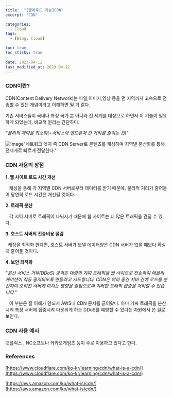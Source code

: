 ```yaml
---
title:  "[클라우드 기본]CDN"
excerpt: "CDN"

categories:
  - Cloud
tags:
  - [Blog, Cloud]

toc: true
toc_sticky: true
 
date: 2023-04-12
last_modified_at: 2023-04-12
---
```

### CDN이란?

CDN(Content Delivery Network)는 파일,이미지,영상 등을 먼 지역까지 고속으로 전송할 수 있는 개념이라고 이해하면 될 거 같다.

기존 서비스들이 국내나 특정 국가 뿐 아니라 전 세계를 대상으로 하면서 이 기술이 필요하게 되었는데, 비교적 원리는 간단하다.

_"물리적 제약을 최소화(=서비스와 엔드유저 간 거리를 줄이는 것)"_

![image](https://user-images.githubusercontent.com/62383521/231244007-242532da-3560-4662-a319-05b9b267d561.png)"네트워크 엣지 즉 CDN Server로 콘텐츠를 캐싱하며 지역별 분산화를 통해 전세게로 빠르게 전달한다."

### CDN 사용의 장점

**1\. 웹 사이트 로드 시간 개선** 

   캐싱을 통해 각 지역별 CDN 서버로부터 데이터를 받기 때문에, 물리적 거리가 줄어들어 당연히 로드 시간은 개선될 것이다.

**2\. 트래픽 분산**

   각 지역 서버로 트래픽이 나눠지기 때문에 웹 사이트는 더 많은 트래픽을 견딜 수 있다.

**3\. 호스트 서버의 전송비용 절감** 

  캐싱을 최적화 한다면, 호스트 서버가 보낼 데이터양은 CDN 서버가 없을 때보다 확실히 줄어들 것이다.

**4\. 보안 최적화**

_"분산 서비스 거부(DDoS) 공격은 대량의 가짜 트래픽을 웹 사이트로 전송하여 애플리케이션이 작동 중지되도록 만들려고 시도합니다. CDN은 여러 중간 서버 간에 로드를 분산하여 오리진 서버에 미치는 영향을 줄임으로써 이러한 트래픽 급증을 처리할 수 있습니다."_

   이 부분은 잘 이해가 안되서 AWS내 CDN 문서를 긁어왔다. 아마 가짜 트래픽을 분산시켜 특정 서버에 집중시켜 다운되게 하는 DDoS를 예방할 수 있다는 차원에서 쓴 걸로 보인다.

### CDN 사용 예시

넷플릭스 , NC소프트나 카카오게임즈 등이 주로 이용하고 있다고 한다. 

### References

[https://www.cloudflare.com/ko-kr/learning/cdn/what-is-a-cdn/](https://www.cloudflare.com/ko-kr/learning/cdn/what-is-a-cdn/)

[https://aws.amazon.com/ko/what-is/cdn/](https://aws.amazon.com/ko/what-is/cdn/)